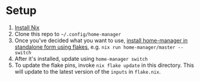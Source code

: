 # Setup
1. [Install Nix](https://nixos.org/download.html#nix-install-macos)
2. Clone this repo to `~/.config/home-manager`
3. Once you've decided what you want to use, [install home-manager in standalone
   form using
   flakes](https://nix-community.github.io/home-manager/index.html#ch-nix-flakes),
   e.g. `nix run home-manager/master -- switch`
4. After it's installed, update using `home-manager switch`
5. To update the flake pins, invoke `nix flake update` in this directory. This
   will update to the latest version of the `inputs` in `flake.nix`.
